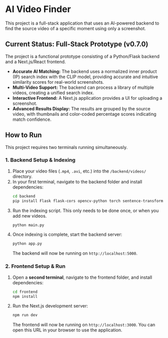 # AI Video Finder

This project is a full-stack application that uses an AI-powered backend to find the source video of a specific moment using only a screenshot.

## Current Status: Full-Stack Prototype (v0.7.0)

The project is a functional prototype consisting of a Python/Flask backend and a Next.js/React frontend.

- **Accurate AI Matching:** The backend uses a normalized inner product (IP) search index with the CLIP model, providing accurate and intuitive similarity scores for real-world screenshots.
- **Multi-Video Support:** The backend can process a library of multiple videos, creating a unified search index.
- **Interactive Frontend:** A Next.js application provides a UI for uploading a screenshot.
- **Advanced Results Display:** The results are grouped by the source video, with thumbnails and color-coded percentage scores indicating match confidence.

## How to Run

This project requires two terminals running simultaneously.

### 1. Backend Setup & Indexing

1.  Place your video files (`.mp4`, `.avi`, etc.) into the `/backend/videos/` directory.
2.  In your first terminal, navigate to the backend folder and install dependencies:
    ```sh
    cd backend
    pip install Flask flask-cors opencv-python torch sentence-transformers faiss-cpu Pillow numpy
    ```
3.  Run the indexing script. This only needs to be done once, or when you add new videos.
    ```sh
    python main.py
    ```
4.  Once indexing is complete, start the backend server:
    ```sh
    python app.py
    ```
    The backend will now be running on `http://localhost:5000`.

### 2. Frontend Setup & Run

1.  Open a **second terminal**, navigate to the frontend folder, and install dependencies:
    ```sh
    cd frontend
    npm install
    ```
2.  Run the Next.js development server:
    ```sh
    npm run dev
    ```
    The frontend will now be running on `http://localhost:3000`. You can open this URL in your browser to use the application.
